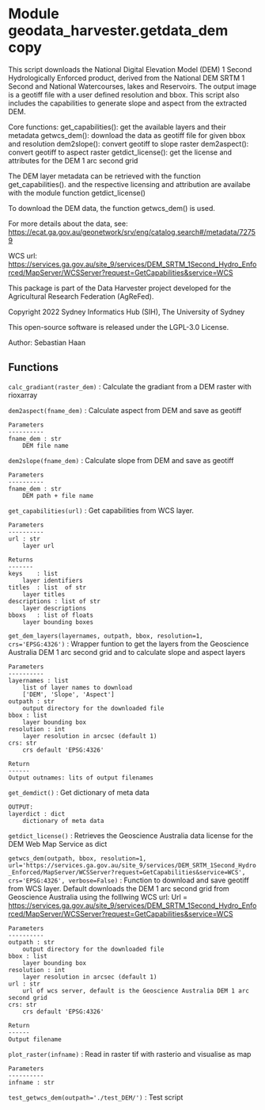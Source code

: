 Module geodata_harvester.getdata_dem copy
=========================================
This script downloads the National Digital Elevation Model (DEM) 1 Second Hydrologically Enforced product,
derived from the National DEM SRTM 1 Second and National Watercourses, lakes and Reservoirs.
The output image is a geotiff file with a user defined resolution and bbox.
This script also includes the capabilities to generate slope and aspect from the extracted DEM.

Core functions:
    get_capabilities(): get the available layers and their metadata
    getwcs_dem(): download the data as geotiff file for given bbox and resolution
    dem2slope(): convert geotiff to slope raster
    dem2aspect(): convert geotiff to aspect raster
    getdict_license(): get the license and attributes for the DEM 1 arc second grid

The DEM layer metadata can be retrieved with the function get_capabilities().
and the respective licensing and attribution are availabe with the module function getdict_license()

To download the DEM data, the function getwcs_dem() is used.

For more details about the data, see:
https://ecat.ga.gov.au/geonetwork/srv/eng/catalog.search#/metadata/72759

WCS url:
https://services.ga.gov.au/site_9/services/DEM_SRTM_1Second_Hydro_Enforced/MapServer/WCSServer?request=GetCapabilities&service=WCS

This package is part of the Data Harvester project developed for the Agricultural Research Federation (AgReFed).

Copyright 2022 Sydney Informatics Hub (SIH), The University of Sydney

This open-source software is released under the LGPL-3.0 License.

Author: Sebastian Haan

Functions
---------

    
`calc_gradiant(raster_dem)`
:   Calculate the gradiant from a DEM raster with rioxarray

    
`dem2aspect(fname_dem)`
:   Calculate aspect from DEM and save as geotiff
    
    Parameters
    ----------
    fname_dem : str
        DEM file name

    
`dem2slope(fname_dem)`
:   Calculate slope from DEM and save as geotiff
    
    Parameters
    ----------
    fname_dem : str
        DEM path + file name

    
`get_capabilities(url)`
:   Get capabilities from WCS layer.
    
    Parameters
    ----------
    url : str
        layer url
    
    Returns
    -------
    keys    : list
        layer identifiers
    titles  : list  of str
        layer titles
    descriptions : list of str
        layer descriptions
    bboxs   : list of floats
        layer bounding boxes

    
`get_dem_layers(layernames, outpath, bbox, resolution=1, crs='EPSG:4326')`
:   Wrapper funtion to get the layers from the Geoscience Australia DEM 1 arc second grid
    and to calculate slope and aspect layers
    
    Parameters
    ----------
    layernames : list
        list of layer names to download
        ['DEM', 'Slope', 'Aspect']
    outpath : str
        output directory for the downloaded file
    bbox : list
        layer bounding box
    resolution : int
        layer resolution in arcsec (default 1)
    crs: str
        crs default 'EPSG:4326'
    
    Return
    ------
    Output outnames: lits of output filenames

    
`get_demdict()`
:   Get dictionary of meta data
    
    OUTPUT:
    layerdict : dict
        dictionary of meta data

    
`getdict_license()`
:   Retrieves the Geoscience Australia data license for the DEM Web Map Service as dict

    
`getwcs_dem(outpath, bbox, resolution=1, url='https://services.ga.gov.au/site_9/services/DEM_SRTM_1Second_Hydro_Enforced/MapServer/WCSServer?request=GetCapabilities&service=WCS', crs='EPSG:4326', verbose=False)`
:   Function to download and save geotiff from WCS layer.
    Default downloads the DEM 1 arc second grid from Geoscience Australia using the folllwing WCS url:
    Url = https://services.ga.gov.au/site_9/services/DEM_SRTM_1Second_Hydro_Enforced/MapServer/WCSServer?request=GetCapabilities&service=WCS
    
    Parameters
    ----------
    outpath : str
        output directory for the downloaded file
    bbox : list
        layer bounding box
    resolution : int
        layer resolution in arcsec (default 1)
    url : str
        url of wcs server, default is the Geoscience Australia DEM 1 arc second grid
    crs: str
        crs default 'EPSG:4326'
    
    Return
    ------
    Output filename

    
`plot_raster(infname)`
:   Read in raster tif with rasterio and visualise as map
    
    Parameters
    ----------
    infname : str

    
`test_getwcs_dem(outpath='./test_DEM/')`
:   Test script